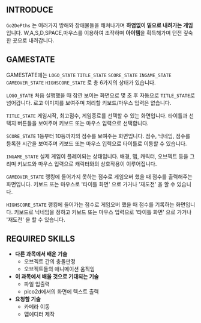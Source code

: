 ## INTRODUCE

```Go2DePths``` 는 여러가지 방해와 장애물들을 해쳐나가며 **하염없이 밑으로 내려가는 게임**입니다.
W,A,S,D,SPACE,마우스를 이용하여 조작하며 **아이템**을 획득해가며 던전 깊숙한 곳으로 내려갑니다.

## GAMESTATE
GAMESTATE에는 ```LOGO_STATE``` ```TITLE_STATE``` ```SCORE_STATE``` ```INGAME_STATE``` ```GAMEOVER_STATE``` ```HIGHSCORE_STATE``` 로 총 6가지의 상태가 있습니다.

```LOGO_STATE```
처음 실행했을 때 잠깐 보이는 화면으로 몇 초 후 자동으로 ```TITLE_STATE```로 넘어갑니다.
로고 이미지를 보여주며 처리할 키보드/마우스 입력은 없습니다.
 
```TITLE_STATE```
게임시작, 최고점수, 게임종료를 선택할 수 있는 화면입니다.
타이틀과 선택지 버튼들을 보여주며 키보드 또는 마우스 입력으로 선택합니다.

```SCORE_STATE```
1등부터 10등까지의 점수를 보여주는 화면입니다.
점수, 닉네임, 점수를 등록한 시간을 보여주며 키보드 또는 마우스 입력으로 타이틀로 이동할 수 있습니다.

```INGAME_STATE```
실제 게임이 플레이되는 상태입니다.
배경, 맵, 캐릭터, 오브젝트 등을 그리며 키보드와 마우스 입력으로 캐릭터와의 상호작용이 이루어집니다.

```GAMEOVER_STATE```
랭킹에 들어가지 못하는 점수로 게임오버 했을 때 점수를 출력해주는 화면입니다.
키보드 또는 마우스로 '타이틀 화면' 으로 가거나 '재도전' 을 할 수 있습니다.

```HIGHSCORE_STATE```
랭킹에 들어가는 점수로 게임오버 했을 때 점수를 기록하는 화면입니다.
키보드로 닉네임을 정하고 키보드 또는 마우스 입력으로  '타이틀 화면' 으로 가거나 '재도전' 을 할 수 있습니다.


## REQUIRED SKILLS
- **다른 과목에서 배운 기술**
	 - 오브젝트 간의 충돌판정
	 - 오브젝트들의 애니메이션 움직임
- **이 과목에서 배울 것으로 기대되는 기술**
	- 파일 입출력
	- pico2d에서의 화면에 텍스트 출력
- **요청할 기술**
	- 카메라 이동
	- 맵에디터 제작
